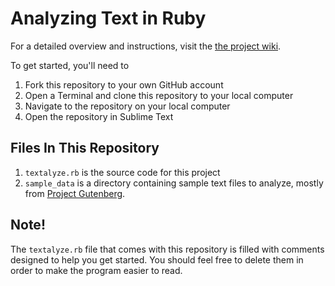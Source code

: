 # Analyzing Text in Ruby

For a detailed overview and instructions, visit the [the project wiki](https://github.com/codeunion/text-analysis/wiki).

To get started, you'll need to

1. Fork this repository to your own GitHub account
2. Open a Terminal and clone this repository to your local computer
2. Navigate to the repository on your local computer
3. Open the repository in Sublime Text

## Files In This Repository

1. `textalyze.rb` is the source code for this project
2. `sample_data` is a directory containing sample text files to analyze, mostly from [Project Gutenberg](http://www.gutenberg.org/).

## Note!

The `textalyze.rb` file that comes with this repository is filled with comments
designed to help you get started.  You should feel free to delete them in order to
make the program easier to read.
